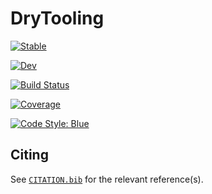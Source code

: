 # DryTooling

[![Stable](https://img.shields.io/badge/docs-stable-blue.svg)](https://wallytutor.github.io/DryTooling.jl/stable/)

[![Dev](https://img.shields.io/badge/docs-dev-blue.svg)](https://wallytutor.github.io/DryTooling.jl/dev/)

[![Build Status](https://github.com/wallytutor/DryTooling.jl/actions/workflows/CI.yml/badge.svg?branch=master)](https://github.com/wallytutor/DryTooling.jl/actions/workflows/CI.yml?query=branch%3Amaster)

[![Coverage](https://codecov.io/gh/wallytutor/DryTooling.jl/branch/master/graph/badge.svg)](https://codecov.io/gh/wallytutor/DryTooling.jl)

[![Code Style: Blue](https://img.shields.io/badge/code%20style-blue-4495d1.svg)](https://github.com/invenia/BlueStyle)

<!-- [![PkgEval](https://JuliaCI.github.io/NanosoldierReports/pkgeval_badges/D/DryTooling.svg)](https://JuliaCI.github.io/NanosoldierReports/pkgeval_badges/D/DryTooling.html) -->

## Citing

See [`CITATION.bib`](CITATION.bib) for the relevant reference(s).
